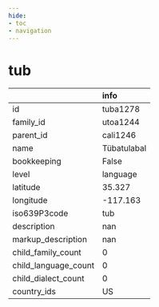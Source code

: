 ```yaml
---
hide:
- toc
- navigation
---
```

# tub
|                      | info        |
|:---------------------|:------------|
| id                   | tuba1278    |
| family_id            | utoa1244    |
| parent_id            | cali1246    |
| name                 | Tübatulabal |
| bookkeeping          | False       |
| level                | language    |
| latitude             | 35.327      |
| longitude            | -117.163    |
| iso639P3code         | tub         |
| description          | nan         |
| markup_description   | nan         |
| child_family_count   | 0           |
| child_language_count | 0           |
| child_dialect_count  | 0           |
| country_ids          | US          |